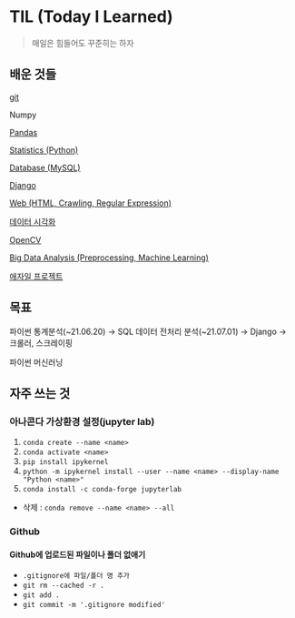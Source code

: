 # TIL (Today I Learned)
>매일은 힘들어도 꾸준히는 하자

## 배운 것들
[git](./git)

Numpy

[Pandas](./Pandas)

[Statistics (Python)](Python%20Statistics)

[Database (MySQL)](SQL)

[Django](Django)

[Web (HTML, Crawling, Regular Expression)](Web)

[데이터 시각화](Visualization)

[OpenCV](OpenCV)

[Big Data Analysis (Preprocessing, Machine Learning)](Big%20Data%20Analysis)

[애자일 프로젝트](Agile%20Project)





## 목표

파이썬 통계분석(~21.06.20) → SQL 데이터 전처리 분석(~21.07.01) → Django → 크롤러, 스크레이핑

파이썬 머신러닝



## 자주 쓰는 것

### 아나콘다 가상환경 설정(jupyter lab)

1. `conda create --name <name>`
2. `conda activate <name>`
3. `pip install ipykernel`
4. `python -m ipykernel install --user --name <name> --display-name "Python <name>"`
5. `conda install -c conda-forge jupyterlab`

- 삭제 : `conda remove --name <name> --all`

### Github

#### Github에 업로드된 파일이나 폴더 없애기

- `.gitignore에 파일/폴더 명 추가`
-  `git rm --cached -r .`
- `git add .`
- `git commit -m '.gitignore modified'`

